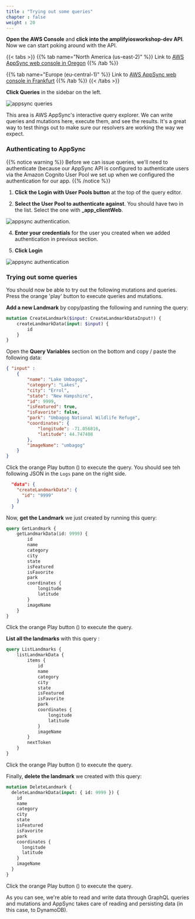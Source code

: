 ```yaml
---
title : "Trying out some queries"
chapter : false
weight : 20
---
```



**Open the AWS Console** and **click into the amplifyiosworkshop-dev API**. Now we can start poking around with the API.

{{< tabs >}}
{{% tab name="North America (us-east-2)" %}}
Link to [AWS AppSync web console in Oregon](https://console.aws.amazon.com/appsync/home?region=us-west-2#/apis)
{{% /tab %}}

{{% tab name="Europe (eu-central-1)" %}}
Link to [AWS AppSync web console in Frankfurt](https://console.aws.amazon.com/appsync/home?region=eu-central-1#/apis)
{{% /tab %}}
{{< /tabs >}}

**Click Queries** in the sidebar on the left.

![appsync queries](/images/40-20-appsync-1.png)

This area is AWS AppSync's interactive query explorer. We can write queries and mutations here, execute them, and see the results. It's a great way to test things out to make sure our resolvers are working the way we expect.

### Authenticating to AppSync

{{% notice warning %}}
Before we can issue queries, we'll need to authenticate (because our AppSync API is configured to authenticate users via the Amazon Cognito User Pool we set up when we configured the authentication for our app.
{{% /notice %}}

1. **Click the Login with User Pools button** at the top of the query editor.

2. **Select the User Pool to authenticate against**. You should have two in the list. Select the one with **_app_clientWeb**. 

![appsync authentication](/images/40-20-appsync-2.png).

4. **Enter your credentials** for the user you created when we added authentication in previous section.

5. **Click Login**

![appsync authentication](/images/40-20-appsync-3.png)

### Trying out some queries

You should now be able to try out the following mutations and queries. Press the orange 'play' button to execute queries and mutations.

**Add a new Landmark** by copy/pasting the following and running the query:

```graphql
mutation CreateLandmark($input: CreateLandmarkDataInput!) {
    createLandmarkData(input: $input) {
        id
    }
}
```

Open the **Query Variables** section on the bottom and copy / paste the following data:

```json
{ "input" :
    {
        "name": "Lake Umbagog",
        "category": "Lakes",
        "city": "Errol",
        "state": "New Hampshire",
        "id": 9999,
        "isFeatured": true,
        "isFavorite": false,
        "park": "Umbagog National Wildlife Refuge",
        "coordinates": {
            "longitude": -71.056816,
            "latitude": 44.747408
        },
        "imageName": "umbagog"
    }  
}
```

Click the orange Play button (<i class="far fa-caret-square-right" aria-hidden="true" style="background: orange; color: white;"></i>) to execute the query. You should see teh following JSON in the `Logs` pane on the right side.

```json
  "data": {
    "createLandmarkData": {
      "id": "9999"
    }
  }
```

Now, **get the Landmark** we just created by running this query:

```graphql
query GetLandmark {
    getLandmarkData(id: 9999) {
        id
        name
        category
        city
        state
        isFeatured
        isFavorite
        park
        coordinates {
            longitude
            latitude
        }
        imageName
    }
}
```

Click the orange Play button (<i class="far fa-caret-square-right" aria-hidden="true" style="background: orange; color: white;"></i>) to execute the query.

**List all the landmarks** with this query :

```graphql
query ListLandmarks {
    listLandmarkData {
        items {
            id
            name
            category
            city
            state
            isFeatured
            isFavorite
            park
            coordinates {
                longitude
                latitude
            }
            imageName
        }
        nextToken
    }
}
```

Click the orange Play button (<i class="far fa-caret-square-right" aria-hidden="true" style="background: orange; color: white;"></i>) to execute the query.

Finally, **delete the landmark** we created with this query:

```graphql
mutation DeleteLandmark {
  deleteLandmarkData(input: { id: 9999 }) {
    id
    name
    category
    city
    state
    isFeatured
    isFavorite
    park
    coordinates {
      longitude
      latitude
    }
    imageName
  }
}
```

Click the orange Play button (<i class="far fa-caret-square-right" aria-hidden="true" style="background: orange; color: white;"></i>) to execute the query.

As you can see, we're able to read and write data through GraphQL queries and mutations and AppSync takes care of reading and persisting data (in this case, to DynamoDB).
